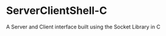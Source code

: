 ServerClientShell-C
===================

A Server and Client interface built using the Socket Library in C
